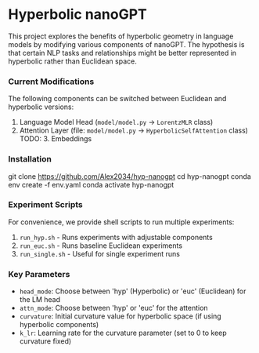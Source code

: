 # Hyperbolic nanoGPT

This project explores the benefits of hyperbolic geometry in language models by modifying various components of nanoGPT. The hypothesis is that certain NLP tasks and relationships might be better represented in hyperbolic rather than Euclidean space.

### Current Modifications

The following components can be switched between Euclidean and hyperbolic versions:

1. Language Model Head (`model/model.py` -> `LorentzMLR` class)
2. Attention Layer (file: `model/model.py` -> `HyperbolicSelfAttention` class)
TODO: 3. Embeddings 

### Installation
git clone https://github.com/Alex2034/hyp-nanogpt
cd hyp-nanogpt
conda env create -f env.yaml
conda activate hyp-nanogpt


### Experiment Scripts

For convenience, we provide shell scripts to run multiple experiments:

1. `run_hyp.sh` - Runs experiments with adjustable components
2. `run_euc.sh` - Runs baseline Euclidean experiments
3. `run_single.sh` - Useful for single experiment runs

### Key Parameters

- `head_mode`: Choose between 'hyp' (Hyperbolic) or 'euc' (Euclidean) for the LM head
- `attn_mode`: Choose between 'hyp' or 'euc' for the attention 
- `curvature`: Initial curvature value for hyperbolic space (if using hyperbolic components)
- `k_lr`: Learning rate for the curvature parameter (set to 0 to keep curvature fixed)


